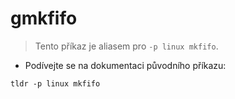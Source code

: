 # gmkfifo

> Tento příkaz je aliasem pro `-p linux mkfifo`.

- Podívejte se na dokumentaci původního příkazu:

`tldr -p linux mkfifo`
